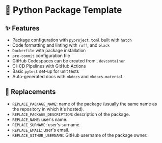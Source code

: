 # 🎈 Python Package Template

## ✨ Features

* Package configuration with `pyproject.toml` built with `hatch`
* Code formatting and linting with `ruff`, and `black`
* `Dockerfile` with package installation
* `pre-commit` configuration file
* GitHub Codespaces can be created from `.devcontainer`
* CI-CD Pipelines with GitHub Actions
* Basic `pytest` set-up for unit tests
* Auto-generated docs with `mkdocs` and `mkdocs-material`

## 🚚 Replacements

* `REPLACE_PACKAGE_NAME`: name of the package (usually the same name as the repository in which it's hosted).
* `REPLACE_PACKAGE_DESCRIPTION`: description of the package.
* `REPLACE_NAME`: user's name.
* `REPLACE_SURNAME`: user's surname.
* `REPLACE_EMAIL`: user's email.
* `REPLACE_GITHUB_USERNAME`: GitHub username of the package owner.
